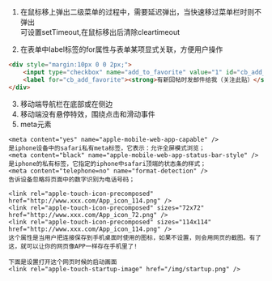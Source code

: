 1. 在鼠标移上弹出二级菜单的过程中，需要延迟弹出，当快速移过菜单栏时则不弹出  
可设置setTimeout,在鼠标移出后清除cleartimeout


2. 在表单中label标签的for属性与表单某项显式关联，方便用户操作
```html
<div style="margin:10px 0 0 2px;">
    <input type="checkbox" name="add_to_favorite" value="1" id="cb_add_favorite" />
    <label for="cb_add_favorite"><strong>有新回帖时发邮件给我（关注此贴）</strong></label>
</div>
```

3. 移动端导航栏在底部或在侧边
4. 移动端没有悬停特效，围绕点击和滑动事件
5. meta元素
```
<meta content="yes" name="apple-mobile-web-app-capable" />
是iphone设备中的safari私有meta标签，它表示：允许全屏模式浏览；
<meta content="black" name="apple-mobile-web-app-status-bar-style" />
是iphone的私有标签，它指定的iphone中safari顶端的状态条的样式；
<meta content="telephone=no" name="format-detection" />
告诉设备忽略将页面中的数字识别为电话号码；

<link rel="apple-touch-icon-precomposed" href="http://www.xxx.com/App_icon_114.png" />
<link rel="apple-touch-icon-precomposed" sizes="72x72" href="http://www.xxx.com/App_icon_72.png" />
<link rel="apple-touch-icon-precomposed" sizes="114x114" href="http://www.xxx.com/App_icon_114.png" />
这个属性是当用户把连接保存到手机桌面时使用的图标，如果不设置，则会用网页的截图。有了这，就可以让你的网页像APP一样存在手机里了!

下面是设置打开这个网页时候的启动画面
<link rel="apple-touch-startup-image" href="/img/startup.png" />
```